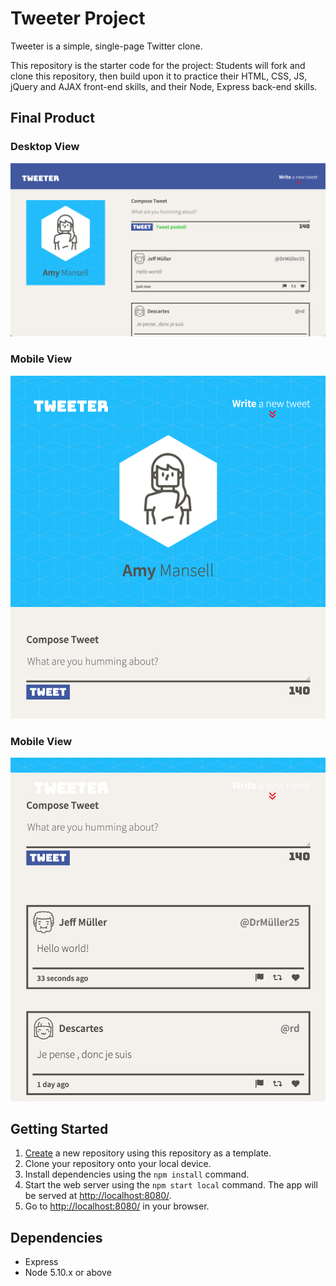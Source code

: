 # Tweeter Project

Tweeter is a simple, single-page Twitter clone.

This repository is the starter code for the project: Students will fork and clone this repository, then build upon it to practice their HTML, CSS, JS, jQuery and AJAX front-end skills, and their Node, Express back-end skills.

## Final Product

### Desktop View
!["Screenshot of Desktop"](https://raw.githubusercontent.com/michaelwangcode/tweeter/master/docs/Screenshot%201.png)

### Mobile View
!["Screenshot of Mobile 1"](https://raw.githubusercontent.com/michaelwangcode/tweeter/master/docs/Screenshot%202.png)

### Mobile View
!["Screenshot of Mobile 2"](https://raw.githubusercontent.com/michaelwangcode/tweeter/master/docs/Screenshot%203.png)

## Getting Started

1. [Create](https://docs.github.com/en/repositories/creating-and-managing-repositories/creating-a-repository-from-a-template) a new repository using this repository as a template.
2. Clone your repository onto your local device.
3. Install dependencies using the `npm install` command.
3. Start the web server using the `npm start local` command. The app will be served at <http://localhost:8080/>.
4. Go to <http://localhost:8080/> in your browser.

## Dependencies

- Express
- Node 5.10.x or above
